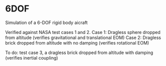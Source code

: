 # 6DOF
Simulation of a 6-DOF rigid body aicraft

Verified against NASA test cases 1 and 2.
Case 1: Dragless sphere dropped from altitude (verifies gravitational and translational EOM)
Case 2: Dragless brick dropped from altitude with no damping (verifies rotational EOM)

To do: test case 3, a dragless brick dropped from altitude with damping (verifies inertial coupling)